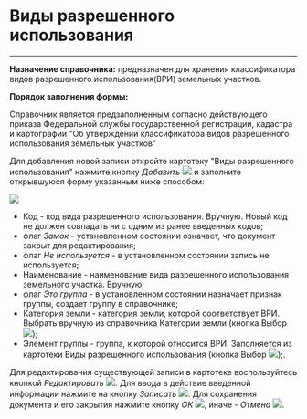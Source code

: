 ﻿#  Виды разрешенного использования
______

**Назначение справочника:** предназначен для хранения классификатора видов разрешенного использования(ВРИ) земельных участков.

**Порядок заполнения формы:**

Справочник является предзаполненным согласно действующего приказа Федеральной службы государственной регистрации, кадастра и картографии
"Об утверждении классификатора видов разрешенного использования земельных участков"

Для добавления новой записи откройте картотеку "Виды разрешенного использования" нажмите кнопку *Добавить* ![](topic:Com.AddFiles.Buttons.Btn_Add.png) и заполните открывшуюся форму указанным ниже способом:

![](topic:.AddFiles.Screenshot_20051.jpg)

* Код - код вида разрешенного использования. Вручную. Новый код не должен совпадать ни с одним из ранее введенных кодов;
* флаг *Замок* - установленном состоянии означает, что документ закрыт для редактирования;
* флаг *Не используется* - в установленном состоянии запись не используется;
* Наименование - наименование вида разрешенного использования земельного участка. Вручную;
* флаг *Это группа* - в установленном состоянии назначает признак группы, создает группу в справочнике;
* Категория земли - категория земли, которой соответствует ВРИ. Выбрать вручную из справочника Категории земли (кнопка Выбор ![](topic:Com.AddFiles.Btn_select.png));
* Элемент группы - группа, к которой относится ВРИ. Заполняется из картотеки Виды разрешенного использования (кнопка Выбор ![](topic:Com.AddFiles.Btn_select.png));.

Для редактирования существующей записи в картотеке воспользуйтесь кнопкой *Редактировать* ![](topic:Com.AddFiles.Buttons.Btn_Edit.png).
Для ввода в действие введенной информации нажмите на кнопку *Записать* ![](topic:Com.AddFiles.Buttons.Btn_OK.png).
Для сохранения документа и его закрытия нажмите кнопку *ОК* ![](topic:Com.AddFiles.Buttons.Btn_Ok_grey.png), иначе - *Отмена* ![](topic:Com.AddFiles.Buttons.Btn_CloseCancel.png).



